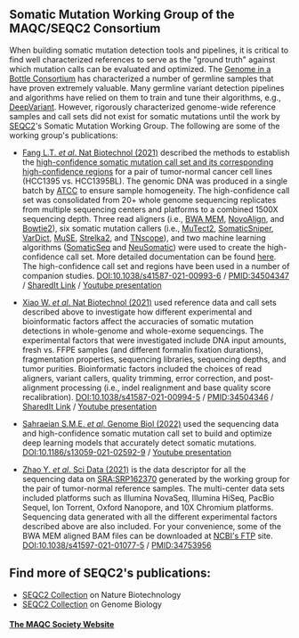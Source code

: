 ## Somatic Mutation Working Group of the MAQC/SEQC2 Consortium

When building somatic mutation detection tools and pipelines, it is critical to find well characterized references to serve as the "ground truth" against which mutation calls can be evaluated and optimized. The [Genome in a Bottle Consortium](https://www.nist.gov/programs-projects/genome-bottle) has characterized a number of germline samples that have proven extremely valuable. Many germline variant detection pipelines and algorithms have relied on them to train and tune their algorithms, e.g., [DeepVariant](https://github.com/google/deepvariant). However, rigorously characterized genome-wide reference samples and call sets did not exist for somatic mutations until the work by [SEQC2](https://www.fda.gov/science-research/bioinformatics-tools/microarraysequencing-quality-control-maqcseqc#MAQC_IV)'s Somatic Mutation Working Group. The following are some of the working group's publications:

  * [Fang L.T. _et al_. Nat Biotechnol (2021)](https://doi.org/10.1038/s41587-021-00993-6) described the methods to establish the [high-confidence somatic mutation call set and its corresponding high-confidence regions](https://ftp-trace.ncbi.nlm.nih.gov/ReferenceSamples/seqc/Somatic_Mutation_WG/release/latest/) for a pair of tumor-normal cancer cell lines (HCC1395 vs. HCC1395BL). The genomic DNA was produced in a single batch by [ATCC](https://www.atcc.org/) to ensure sample homogeneity. The high-confidence call set was consolidated from 20+ whole genome sequencing replicates from multiple sequencing centers and platforms to a combined 1500X sequencing depth. Three read aligners (i.e., [BWA MEM](https://arxiv.org/abs/1303.3997), [NovoAlign](http://www.novocraft.com/), and [Bowtie2](https://doi.org/10.1038/nmeth.1923)), six somatic mutation callers (i.e., [MuTect2](https://doi.org/10.1101/861054), [SomaticSniper](http://dx.doi.org/10.1093/bioinformatics/btr665), [VarDict](http://dx.doi.org/10.1093/nar/gkw227), [MuSE](http://dx.doi.org/10.1186/s13059-016-1029-6), [Strelka2](https://doi.org/10.1038/s41592-018-0051-x), and [TNscope](https://doi.org/10.1101/250647)), and two machine learning algorithms ([SomaticSeq](http://dx.doi.org/10.1186/s13059-015-0758-2) and [NeuSomatic](https://doi.org/10.1038/s41467-019-09027-x)) were used to create the high-confidence call set. More detailed documentation can be found [here](https://bit.ly/SEQC2). The high-confidence call set and regions have been used in a number of companion studies. [DOI:10.1038/s41587-021-00993-6](http://doi.org/10.1038/s41587-021-00993-6) / [PMID:34504347](http://identifiers.org/pubmed:34504347) / [SharedIt Link](https://rdcu.be/cxs3D) / [Youtube presentation](https://youtu.be/nn0BOAONRe8)

  * [Xiao W. _et al_. Nat Biotechnol (2021)](https://doi.org/10.1038/s41587-021-00994-5) used reference data and call sets described above to investigate how different experimental and bioinformatic factors affect the accuracies of somatic mutation detections in whole-genome and whole-exome sequencings. The experimental factors that were investigated include DNA input amounts, fresh vs. FFPE samples (and different formalin fixation durations), fragmentation properties, sequencing libraries, sequencing depths, and tumor purities. Bioinformatic factors included the choices of read aligners, variant callers, quality trimming, error correction, and post-alignment processing (i.e., indel realignment and base quality score recalibration). [DOI:10.1038/s41587-021-00994-5](http://doi.org/10.1038/s41587-021-00994-5) / [PMID:34504346](http://identifiers.org/pubmed:34504346) / [SharedIt Link](https://rdcu.be/cxASG) / [Youtube presentation](https://youtu.be/txYQ-UUlvis)

  * [Sahraeian S.M.E. _et al_. Genome Biol (2022)](https://doi.org/10.1186/s13059-021-02592-9) used the sequencing data and high-confidence somatic mutation call set to build and optimize deep learning models that accurately detect somatic mutations. [DOI:10.1186/s13059-021-02592-9](https://doi.org/10.1186/s13059-021-02592-9) / [Youtube presentation](https://youtu.be/gZADQ3k0oRo)

  * [Zhao Y. _et al_. Sci Data (2021)](https://doi.org/10.1038/s41597-021-01077-5) is the data descriptor for all the sequencing data on [SRA:SRP162370](https://identifiers.org/ncbi/insdc.sra:SRP162370) generated by the working group for the pair of tumor-normal reference samples. The multi-center data sets included platforms such as Illumina NovaSeq, Illumina HiSeq, PacBio Sequel, Ion Torrent, Oxford Nanopore, and 10X Chromium platforms. Sequencing data generated with all the different experimental factors described above are also included. For your convenience, some of the BWA MEM aligned BAM files can be downloaded at [NCBI's FTP](https://ftp-trace.ncbi.nlm.nih.gov/ReferenceSamples/seqc/Somatic_Mutation_WG/data/) site. [DOI:10.1038/s41597-021-01077-5](https://doi.org/10.1038/s41597-021-01077-5) / [PMID:34753956](http://identifiers.org/pubmed:34753956)


## Find more of SEQC2's publications:
  * [SEQC2 Collection](https://www.nature.com/collections/seqc2) on Nature Biotechnology
  * [SEQC2 Collection](https://www.biomedcentral.com/collections/SEQC2-article-collection) on Genome Biology


#### [The MAQC Society Website](https://themaqc.org/)
